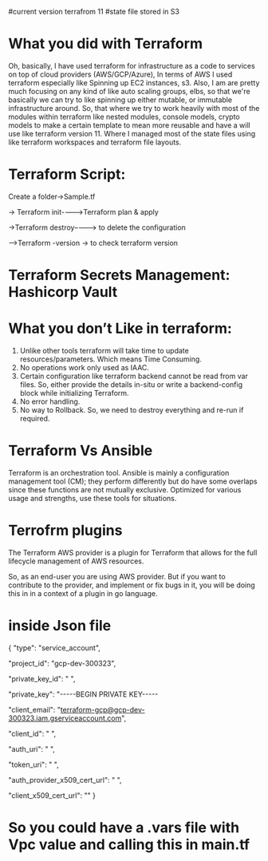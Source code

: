 #current version terrafrom 11
#state file stored in S3

# What you did with Terraform
Oh, basically, I have used terraform for infrastructure as a code to services on top of cloud providers (AWS/GCP/Azure), In terms of AWS I used terraform especially like Spinning up EC2 instances, s3.
Also, I am are pretty much focusing on any kind of like auto scaling groups, elbs, so that we're basically we can try to like spinning up either mutable, or immutable infrastructure around.
So, that where we try to work heavily with most of the modules within terraform like nested modules, console models, crypto models to make a certain template to mean more reusable and have a will use like terraform version 11. Where I managed most of the state files using like terraform workspaces and terraform file layouts.

# Terraform Script:
Create a folder->Sample.tf 

-> Terraform init---->Terraform plan & apply

->Terraform destroy–---> to delete the configuration

-->Terraform -version -> to check terraform version


# Terraform Secrets Management: Hashicorp Vault

# What you don’t Like in terraform: 

1.	Unlike other tools terraform will take time to update resources/parameters. Which means Time Consuming.
2.	No operations work only used as IAAC.
3.	Certain configuration like terraform backend cannot be read from var files. So, either provide the details in-situ or write a backend-config block while initializing Terraform.
4.	No error handling.
5.	No way to Rollback. So, we need to destroy everything and re-run if required.

# Terraform Vs Ansible

Terraform is an orchestration tool. Ansible is mainly a configuration management tool (CM); they perform differently but do have some overlaps since these functions are not mutually exclusive. Optimized for various usage and strengths, use these tools for situations.

# Terrofrm plugins

The Terraform AWS provider is a plugin for Terraform that allows for the full lifecycle management of AWS resources.

So, as an end-user you are using AWS provider.
But if you want to contribute to the provider, and implement or fix bugs in it, you will be doing this in in a context of a plugin in go language.

# inside Json file

{
  "type": "service_account",
  
  "project_id": "gcp-dev-300323",
  
  "private_key_id": " ",
  
  "private_key": "-----BEGIN PRIVATE KEY-----
  
  "client_email": "terraform-gcp@gcp-dev-300323.iam.gserviceaccount.com",
  
  "client_id": " ",
  
  "auth_uri": " ",
  
  "token_uri": " ",
  
  "auth_provider_x509_cert_url": " ",
  
  "client_x509_cert_url": ""
}

# So you could have a .vars file with Vpc value and calling this in main.tf

